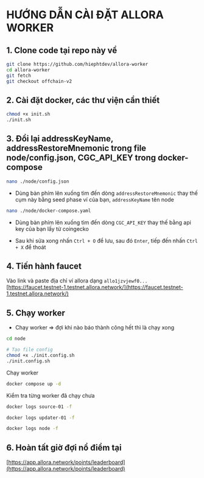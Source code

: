 # HƯỚNG DẪN CÀI ĐẶT ALLORA WORKER

## 1. Clone code tại repo này về

```bash
git clone https://github.com/hiephtdev/allora-worker
cd allora-worker
git fetch
git checkout offchain-v2
```

## 2. Cài đặt docker, các thư viện cần thiết

```bash
chmod +x init.sh
./init.sh
```

## 3. Đổi lại addressKeyName, addressRestoreMnemonic trong file node/config.json, CGC_API_KEY trong docker-compose

```bash
nano ./node/config.json
```

- Dùng bàn phím lên xuống tìm đến dòng `addressRestoreMnemonic` thay thế cụm này bằng seed phase ví của bạn, `addressKeyName` tên node

```bash
nano ./node/docker-compose.yaml
```

- Dùng bàn phím lên xuống tìm đến dòng `CGC_API_KEY` thay thế bằng api key của bạn lấy từ coingecko

- Sau khi sửa xong nhấn `Ctrl + O` để lưu, sau đó `Enter`, tiếp đến nhấn `Ctrl + X` để thoát

## 4. Tiến hành faucet

Vào link và paste địa chỉ ví allora dạng `allo1jzvjewf0...`  [https://faucet.testnet-1.testnet.allora.network/](https://faucet.testnet-1.testnet.allora.network/)

## 5. Chạy worker

- Chạy worker => đợi khi nào báo thành công hết thì là chạy xong

```bash
cd node

# Tạo file config
chmod +x ./init.config.sh
./init.config.sh
```

Chạy worker

```bash
docker compose up -d
```

Kiểm tra từng worker đã chạy chưa

```bash
docker logs source-01 -f
```

```bash
docker logs updater-01 -f
```

```bash
docker logs node -f
```

## 6. Hoàn tất giờ đợi nổ điểm tại

[https://app.allora.network/points/leaderboard](https://app.allora.network/points/leaderboard)

